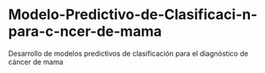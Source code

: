 # Modelo-Predictivo-de-Clasificaci-n-para-c-ncer-de-mama
Desarrollo de modelos predictivos de clasificación para el diagnóstico de cáncer de mama
